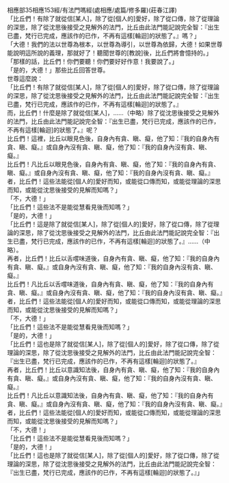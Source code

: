 相應部35相應153經/有法門嗎經(處相應/處篇/修多羅)(莊春江譯)  
「比丘們！有除了就從信[某人]，除了從[個人的]愛好，除了從口傳，除了從理論的深思，除了從沈思後接受之見解外的法門，比丘由此法門能記說完全智：『出生已盡，梵行已完成，應該作的已作，不再有這樣[輪迴]的狀態了。』嗎？」  
「大德！我們的法以世尊為根本，以世尊為導引，以世尊為依歸，大德！如果世尊能說明這所說的義理，那就好了！聽聞世尊的[教說]後，比丘們將會憶持的。」  
「那樣的話，比丘們！你們要聽！你們要好好作意！我要說了。」  
「是的，大德！」那些比丘回答世尊。  
世尊這麼說：  
「比丘們！有除了就從信[某人]，除了從[個人的]愛好，除了從口傳，除了從理論的深思，除了從沈思後接受之見解外的法門，比丘由此法門能記說完全智：『出生已盡，梵行已完成，應該作的已作，不再有這樣[輪迴]的狀態了。』  
而，比丘們！什麼是除了就從信[某人]，……（中略）除了從沈思後接受之見解外的法門，比丘由此法門能記說完全智：『出生已盡，梵行已完成，應該作的已作，不再有這樣[輪迴]的狀態了。』呢？  
比丘們！這裡，比丘以眼見色後，自身內有貪、瞋、癡，他了知：『我的自身內有貪、瞋、癡。』或自身內沒有貪、瞋、癡，他了知：『我的自身內沒有貪、瞋、癡。』  
比丘們！凡比丘以眼見色後，自身內有貪、瞋、癡，他了知：『我的自身內有貪、瞋、癡。』或自身內沒有貪、瞋、癡，他了知：『我的自身內沒有貪、瞋、癡。』者，比丘們！這些法能從[個人的]愛好而知，或能從口傳而知，或能從理論的深思而知，或能從沈思後接受的見解而知嗎？」  
「不，大德！」  
「比丘們！這些法不是能從慧看見後而知嗎？」  
「是的，大德！」  
「比丘們！這是除了就從信[某人]，除了從[個人的]愛好，除了從口傳，除了從理論的深思，除了從沈思後接受之見解外的法門，比丘由此法門能記說完全智：『出生已盡，梵行已完成，應該作的已作，不再有這樣[輪迴]的狀態了。』……（中略）。  
再者，比丘們！比丘以舌嚐味道後，自身內有貪、瞋、癡，他了知：『我的自身內有貪、瞋、癡。』或自身內沒有貪、瞋、癡，他了知：『我的自身內沒有貪、瞋、癡。』  
比丘們！凡比丘以舌嚐味道後，自身內有貪、瞋、癡，他了知：『我的自身內有貪、瞋、癡。』或自身內沒有貪、瞋、癡，他了知：『我的自身內沒有貪、瞋、癡。』者，比丘們！這些法能從[個人的]愛好而知，或能從口傳而知，或能從理論的深思而知，或能從沈思後接受的見解而知嗎？」  
「不，大德！」  
「比丘們！這些法不是能從慧看見後而知嗎？」  
「是的，大德！」  
「比丘們！這也是除了就從信[某人]，除了從[個人的]愛好，除了從口傳，除了從理論的深思，除了從沈思後接受之見解外的法門，比丘由此法門能記說完全智：『出生已盡，梵行已完成，應該作的已作，不再有這樣[輪迴]的狀態了。』  
再者，比丘們！比丘以意識知法後，自身內有貪、瞋、癡，他了知：『我的自身內有貪、瞋、癡。』或自身內沒有貪、瞋、癡，他了知：『我的自身內沒有貪、瞋、癡。』  
比丘們！凡比丘以意識知法後，自身內有貪、瞋、癡，他了知：『我的自身內有貪、瞋、癡。』或自身內沒有貪、瞋、癡，他了知：『我的自身內沒有貪、瞋、癡。』者，比丘們！這些法能從[個人的]愛好而知，或能從口傳而知，或能從理論的深思而知，或能從沈思後接受的見解而知嗎？」  
「不，大德！」  
「比丘們！這些法不是能從慧看見後而知嗎？」  
「是的，大德！」  
「比丘們！這也是除了就從信[某人]，除了從[個人的]愛好，除了從口傳，除了從理論的深思，除了從沈思後接受之見解外的法門，比丘由此法門能記說完全智：『出生已盡，梵行已完成，應該作的已作，不再有這樣[輪迴]的狀態了。』」  
  
  
